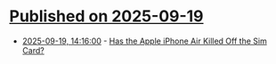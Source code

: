 # [Published on 2025-09-19](index.md)

* [2025-09-19, 14:16:00](https://soylentnews.org/article.pl?sid=25/09/19/048212&from=rss) - [Has the Apple iPhone Air Killed Off the Sim Card?](https://soylentnews.org/article.pl?sid=25/09/19/048212&from=rss)
